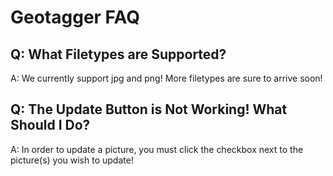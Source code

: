 # Geotagger FAQ
## Q: What Filetypes are Supported?
A: We currently support jpg and png! More filetypes are sure to arrive soon!
## Q: The Update Button is Not Working! What Should I Do?
A: In order to update a picture, you must click the checkbox next to the picture(s) you wish to update!
